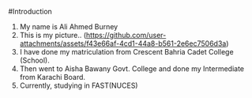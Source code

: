 #Introduction

1. My name is Ali Ahmed Burney
2. This is my picture.. (https://github.com/user-attachments/assets/f43e66af-4cd1-44a8-b561-2e6ec7506d3a)
3. I have done my matriculation from Crescent Bahria Cadet College (School).
4. Then went to Aisha Bawany Govt. College and done my Intermediate from Karachi Board.
5. Currently, studying in FAST(NUCES)
